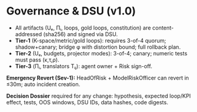 # Governance & DSU (v1.0)

- All artifacts (Uₑ, Πᵢ, loops, gold loops, constitution) are content-addressed (sha256) and signed via DSU.
- **Tier-1** (K-space/metric/gold loops): requires 3-of-4 quorum; shadow+canary; bridge φ with distortion bound; full rollback plan.
- **Tier-2** (Uₑ, budgets, projector modes): 3-of-4; canary; numeric tests must pass (κ,τ,ρ).
- **Tier-3** (Πᵢ, translators Tᵢⱼ): agent owner + Risk sign-off.

**Emergency Revert (Sev-1):** HeadOfRisk + ModelRiskOfficer can revert in ≤30m; auto incident creation.

**Decision Dossier** required for any change: hypothesis, expected loop/KPI effect, tests, OOS windows, DSU IDs, data hashes, code digests.
